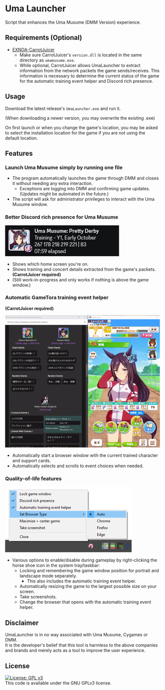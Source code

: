 # Uma Launcher
Script that enhances the Uma Musume (DMM Version) experience.

## Requirements (Optional)
- [EXNOA-CarrotJuicer](https://github.com/CNA-Bld/EXNOA-CarrotJuicer)
  - Make sure CarrotJuicer's `version.dll` is located in the same directory as `umamusume.exe`.
  - While optional, CarrotJuicer allows UmaLauncher to extract information from the network packets the game sends/receives. This information is necessary to determine the current status of the game for the automatic training event helper and Discord rich presence.

## Usage
Download the latest release's `UmaLauncher.exe` and run it.

(When downloading a newer version, you may overwrite the existing .exe)

On first launch or when you change the game's location, you may be asked to select the installation location for the game if you are not using the default location.

## Features
### Launch Uma Musume simply by running one file
- The program automatically launches the game through DMM and closes it without needing any extra interaction.
  - Exceptions are logging into DMM and confirming game updates. (Updates might be automated in the future.)
- The script will ask for administrator privileges to interact with the Uma Musume window.
### Better Discord rich presence for Uma Musume
![An example of the training rich presence.](assets/rich-presence.png)
- Shows which home screen you're on.
- Shows training and concert details extracted from the game's packets. **(CarrotJuicer required)**
- (Still work-in-progress and only works if nothing is above the game window.)
### Automatic GameTora training event helper
**(CarrotJuicer required)**

![An example of the automatic training event helper scrolling to the training event.](assets/event-helper.gif)
- Automatically start a browser window with the current trained character and support cards.
- Automatically selects and scrolls to event choices when needed.
### Quality-of-life features
![An image showing the different settings in the tray icon.](assets/tray-icon.png)
- Various options to enable/disable during gameplay by right-clicking the horse shoe icon in the system tray/taskbar:
  - Locking and remembering the game window position for portrait and landscape mode separately.
    - This also includes the automatic training event helper.
  - Automatically resizing the game to the largest possible size on your screen.
  - Take screenshots.
  - Change the browser that opens with the automatic training event helper.

## Disclaimer
UmaLauncher is in no way associated with Uma Musume, Cygames or DMM.  
It is the developer's belief that this tool is harmless to the above companies and brands and merely acts as a tool to improve the user experience.  

## License
[![License: GPL v3](https://img.shields.io/badge/License-GPLv3-blue.svg)](https://www.gnu.org/licenses/gpl-3.0)  
This code is available under the GNU GPLv3 license.